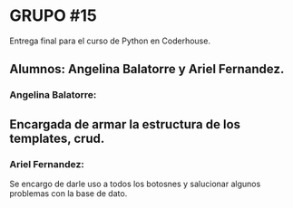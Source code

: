 # GRUPO #15

Entrega final para el curso de Python en Coderhouse.

## Alumnos: Angelina Balatorre y Ariel Fernandez.

### Angelina Balatorre: 

Encargada de armar la estructura de los templates, crud.
--
### Ariel Fernandez: 

Se encargo de darle uso a todos los botosnes y salucionar algunos problemas con la base de dato.


